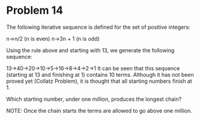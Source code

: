 Problem 14
==========

The following iterative sequence is defined for the set of positive integers:

n->n/2 (n is even)
n->3n + 1 (n is odd)

Using the rule above and starting with 13, we generate the following sequence:

13->40->20->10->5->16->8->4->2->1
It can be seen that this sequence (starting at 13 and finishing at 1) contains 10 terms. Although it has not been proved yet (Collatz Problem), it is thought that all starting numbers finish at 1.

Which starting number, under one million, produces the longest chain?

NOTE: Once the chain starts the terms are allowed to go above one million.
